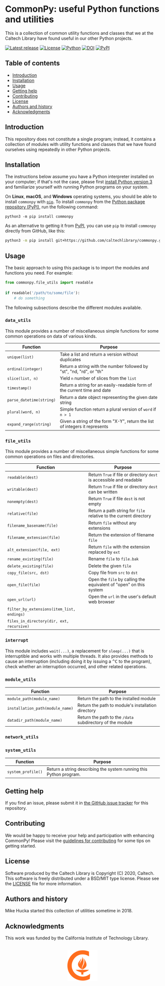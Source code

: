 CommonPy: useful Python functions and utilities
===============================================

This is a collection of common utility functions and classes that we at the Caltech Library have found useful in our other Python projects.

[![Latest release](https://img.shields.io/github/v/release/caltechlibrary/commonpy.svg?style=flat-square&color=b44e88&label=Latest%20release)](https://github.com/caltechlibrary/commonpy/releases)
[![License](https://img.shields.io/badge/License-BSD%203--Clause-blue.svg?style=flat-square)](https://choosealicense.com/licenses/bsd-3-clause)
[![Python](https://img.shields.io/badge/Python-3.6+-brightgreen.svg?style=flat-square)](http://shields.io)
[![DOI](https://img.shields.io/badge/dynamic/json.svg?label=DOI&style=flat-square&color=gray&query=$.metadata.doi&uri=https://data.caltech.edu/api/record/1681)](https://data.caltech.edu/records/1681)
[![PyPI](https://img.shields.io/pypi/v/commonpy.svg?style=flat-square&color=orange)](https://pypi.org/project/commonpy/)

Table of contents
-----------------

* [Introduction](#introduction)
* [Installation](#installation)
* [Usage](#usage)
* [Getting help](#getting-help)
* [Contributing](#contributing)
* [License](#license)
* [Authors and history](#authors-and-history)
* [Acknowledgments](#authors-and-acknowledgments)


Introduction
------------

This repository does not constitute a single program; instead, it contains a collection of modules with utility functions and classes that we have found ourselves using repeatedly in other Python projects.


Installation
------------

The instructions below assume you have a Python interpreter installed on your computer; if that's not the case, please first [install Python version 3](INSTALL-Python3.md) and familiarize yourself with running Python programs on your system.

On **Linux**, **macOS**, and **Windows** operating systems, you should be able to install `commonpy` with [`pip`](https://pip.pypa.io/en/stable/installing/).  To install `commonpy` from the [Python package repository (PyPI)](https://pypi.org), run the following command:
```
python3 -m pip install commonpy
```

As an alternative to getting it from [PyPI](https://pypi.org), you can use `pip` to install `commonpy` directly from GitHub, like this:
```sh
python3 -m pip install git+https://github.com/caltechlibrary/commonpy.git
```


Usage
-----

The basic approach to using this package is to import the modules and functions you need.  For example:

```python
from commonpy.file_utils import readable

if readable('/path/to/some/file'):
    # do something
```

The following subsections describe the different modules available.


### `data_utils`

This module provides a number of miscellaneous simple functions for some common operations on data of various kinds.

| Function           | Purpose |
|--------------------|---------|
| `unique(list)`     | Take a list and return a version without duplicates |
| `ordinal(integer)` | Return a string with the number followed by "st", "nd, "rd", or "th" |
| `slice(list, n)`   | Yield `n` number of slices from the `list` |
| `timestamp()`      | Return a string for an easily-readable form of the current time and date |
| `parse_datetime(string)` | Return a date object representing the given date string |
| `plural(word, n)`  | Simple function return a plural version of `word` if `n > 1` |
| `expand_range(string)` | Given a string of the form "X-Y", return the list of integers it represents |


### `file_utils`

This module provides a number of miscellaneous simple functions for some common operations on files and directories.

| Function           | Purpose |
|--------------------|---------|
| `readable(dest)`   | Return `True` if file or directory `dest` is accessible and readable |
| `writable(dest)`   | Return `True` if file or directory `dest` can be written |
| `nonempty(dest)`   | Return `True` if file `dest` is not empty |
| `relative(file)`   | Return a path string for `file` relative to the current directory |
| `filename_basename(file)` | Return `file` without any extensions |
| `filename_extension(file)` | Return the extension of filename `file` |
| `alt_extension(file, ext)` | Return `file` with the extension replaced by `ext` |
| `rename_existing(file)` | Rename `file` to `file.bak` |
| `delete_existing(file)` | Delete the given `file` |
| `copy_file(src, dst)` | Copy file from `src` to `dst` |
| `open_file(file)` | Open the `file` by calling the equivalent of "open" on this system |
| `open_url(url)` | Open the `url` in the user's default web browser |
| `filter_by_extensions(item_list, endings)` | |
| `files_in_directory(dir, ext, recursive)` | |


### `interrupt`

This module includes `wait(...)`, a replacement for `sleep(...)` that is interruptible and works with multiple threads.  It also provides methods to cause an interruption (including doing it by issuing a <kbd>^C</kbd> to the program), check whether an interruption occurred, and other related operations.


### `module_utils`

| Function           | Purpose |
|--------------------|---------|
| `module_path(module_name)` | Return the path to the installed module |
| `installation_path(module_name)` | Return the path to module's installation directory |
| `datadir_path(module_name)` | Return the path to the `/data` subdirectory of the module |


### `network_utils`

### `system_utils`

| Function           | Purpose |
|--------------------|---------|
| `system_profile()` | Return a string describing the system running this Python program. |


Getting help
------------

If you find an issue, please submit it in [the GitHub issue tracker](https://github.com/caltechlibrary/sidetrack/issues) for this repository.


Contributing
------------

We would be happy to receive your help and participation with enhancing CommonPy!  Please visit the [guidelines for contributing](CONTRIBUTING.md) for some tips on getting started.


License
-------

Software produced by the Caltech Library is Copyright (C) 2020, Caltech.  This software is freely distributed under a BSD/MIT type license.  Please see the [LICENSE](LICENSE) file for more information.


Authors and history
---------------------------

Mike Hucka started this collection of utilities sometime in 2018.


Acknowledgments
---------------

This work was funded by the California Institute of Technology Library.

<div align="center">
  <br>
  <a href="https://www.caltech.edu">
    <img width="100" height="100" src="https://raw.githubusercontent.com/caltechlibrary/commonpy/main/.graphics/caltech-round.png">
  </a>
</div>
